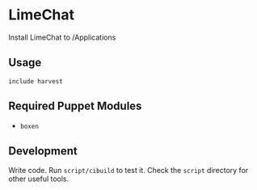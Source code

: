 # LimeChat

Install LimeChat to /Applications

## Usage

```puppet
include harvest
```

## Required Puppet Modules

* `boxen`

## Development

Write code. Run `script/cibuild` to test it. Check the `script`
directory for other useful tools.
